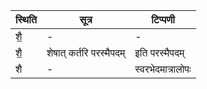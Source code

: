| स्थिति | सूत्र | टिप्पणी |
| ----- | ------- | ------ |
| शै॒ | - | - |
| शै॒ | शेषात् कर्तरि परस्मैपदम् | इति परस्मैपदम् |
| शै | - | स्वरभेदमात्रालोपः |
